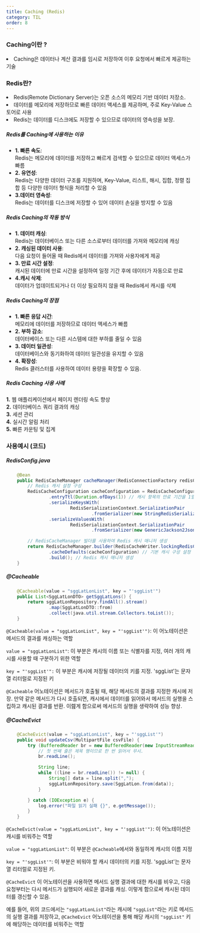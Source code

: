 ```yaml
---
title: Caching (Redis)
category: TIL
order: 8
---
```


### Caching이란 ?

<div class="content-box">
<li>Caching은 데이터나 계산 결과를 임시로 저장하여 이후 요청에서 빠르게 제공하는 기술</li>
</div>

###  Redis란?

<div class="content-box">
<li>Redis(Remote Dictionary Server)는 오픈 소스의 메모리 기반 데이터 저장소.</li>
<li>데이터를 메모리에 저장하므로 빠른 데이터 액세스를 제공하며, 주로 Key-Value 스토어로 사용</li>
<li>Redis는 데이터를 디스크에도 저장할 수 있으므로 데이터의 영속성을 보장.</li>
</div>

##### Redis를 Caching에 사용하는 이유

* **1. 빠른 속도**: <br>
Redis는 메모리에 데이터를 저장하고 빠르게 검색할 수 있으므로 데이터 액세스가 빠름<br>
* **2. 유연성**: <br>Redis는 다양한 데이터 구조를 지원하며, Key-Value, 리스트, 해시, 집합, 정렬 집합 등 다양한 데이터 형식을 처리할 수 있음<br>
* **3.데이터 영속성**:<br>
Redis는 데이터를 디스크에 저장할 수 있어 데이터 손실을 방지할 수 있음

##### Redis Caching의 작동 방식

* **1. 데이터 캐싱**: <br>Redis는 데이터베이스 또는 다른 소스로부터 데이터를 가져와 메모리에 캐싱
* **2. 캐싱된 데이터 사용**: <br>다음 요청이 들어올 때 Redis에서 데이터를 가져와 사용자에게 제공
* **3. 만료 시간 설정**: <br>캐시된 데이터에 만료 시간을 설정하여 일정 기간 후에 데이터가 자동으로 만료
* **4.캐시 삭제**: <br>데이터가 업데이트되거나 더 이상 필요하지 않을 때 Redis에서 캐시를 삭제

##### Redis Caching의 장점
* **1. 빠른 응답 시간**: <br>메모리에 데이터를 저장하므로 데이터 액세스가 빠름
* **2. 부하 감소**: <br>데이터베이스 또는 다른 시스템에 대한 부하를 줄일 수 있음
* **3. 데이터 일관성**: <br>데이터베이스와 동기화하여 데이터 일관성을 유지할 수 있음
* **4. 확장성**: <br>Redis 클러스터를 사용하여 데이터 용량을 확장할 수 있음.

##### Redis Caching 사용 사례

**1.** 웹 애플리케이션에서 페이지 렌더링 속도 향상<br>
**2.** 데이터베이스 쿼리 결과의 캐싱<br>
**3.** 세션 관리<br>
**4.** 실시간 알림 처리<br>
**5.** 빠른 카운팅 및 집계<br>

### 사용예시 (코드)

##### RedisConfig.java
```java
    @Bean
    public RedisCacheManager cacheManager(RedisConnectionFactory redisConnectionFactory) {
        // Redis 캐시 설정 구성
        RedisCacheConfiguration cacheConfiguration = RedisCacheConfiguration.defaultCacheConfig()
                .entryTtl(Duration.ofDays(1)) // 캐시 항목의 만료 기간을 1일로 설정
                .serializeKeysWith(
                        RedisSerializationContext.SerializationPair
                                .fromSerializer(new StringRedisSerializer())) // 캐시 키를 문자열로 직렬화
                .serializeValuesWith(
                        RedisSerializationContext.SerializationPair
                                .fromSerializer(new GenericJackson2JsonRedisSerializer())); // 캐시 값을 JSON으로 직렬화

        // RedisCacheManager 빌더를 사용하여 Redis 캐시 매니저 생성
        return RedisCacheManager.builder(RedisCacheWriter.lockingRedisCacheWriter(redisConnectionFactory))
                .cacheDefaults(cacheConfiguration) // 기본 캐시 구성 설정
                .build(); // Redis 캐시 매니저 생성
    }
```

##### @Cacheable
```java
    @Cacheable(value = "sggLatLonList", key = "'sggList'")
    public List<SggLatLonDTO> getSggLatLons() {
        return sggLatLonRepository.findAll().stream()
                .map(SggLatLonDTO::from)
                .collect(java.util.stream.Collectors.toList());
    }
```

`@Cacheable(value = "sggLatLonList", key = "'sggList'")`: 이 어노테이션은 메서드의 결과를 캐싱하는 역할<br>

`value = "sggLatLonList"`: 이 부분은 캐시의 이름 또는 식별자를 지정, 여러 개의 캐시를 사용할 때 구분하기 위한 역할<br>

`key = "'sggList'":` 이 부분은 캐시에 저장될 데이터의 키를 지정. 'sggList'는 문자열 리터럴로 지정된 키<br>

`@Cacheable` 어노테이션은 메서드가 호출될 때, 해당 메서드의 결과를 지정한 캐시에 저장. 만약 같은 메서드가 다시 호출되면, 캐시에서 데이터를 읽어와서 메서드의 실행을 스킵하고 캐시된 결과를 반환. 이렖게 함으로써 메서드의 실행을 생략하여 성능 향상.

##### @CacheEvict
```java
    @CacheEvict(value = "sggLatLonList", key = "'sggList'")
    public void updateCsv(MultipartFile csvFile) {
        try (BufferedReader br = new BufferedReader(new InputStreamReader(csvFile.getInputStream()))) {
            // 첫 번째 줄은 제목 행이므로 한 번 읽어서 무시.
            br.readLine();

            String line;
            while ((line = br.readLine()) != null) {
                String[] data = line.split(",");
                sggLatLonRepository.save(SggLatLon.from(data));
            }

        } catch (IOException e) {
            log.error("파일 읽기 실패 {}", e.getMessage());
        }
    }
```
`@CacheEvict(value = "sggLatLonList", key = "'sggList'")`: 이 어노테이션은 캐시를 비워주는 역할<br>

`value = "sggLatLonList"`: 이 부분은 `@Cacheable`에서와 동일하게 캐시의 이름 지정<br>

`key = "'sggList'"`: 이 부분은 비워야 할 캐시 데이터의 키를 지정. 'sggList'는 문자열 리터럴로 지정된 키.<br>

`@CacheEvict` 이 어노테이션을 사용하면 메서드 실행 결과에 대한 캐시를 비우고, 다음 요청부터는 다시 메서드가 실행되어 새로운 결과를 캐싱. 이렇게 함으로써 캐시된 데이터를 갱신할 수 있음.<br>

예를 들어, 위의 코드에서는 `"sggLatLonList"`라는 캐시에 `"sggList"`라는 키로 메서드의 실행 결과를 저장하고, `@CacheEvict` 어노테이션을 통해 해당 캐시의 `"sggList"` 키에 해당하는 데이터를 비워주는 역할




